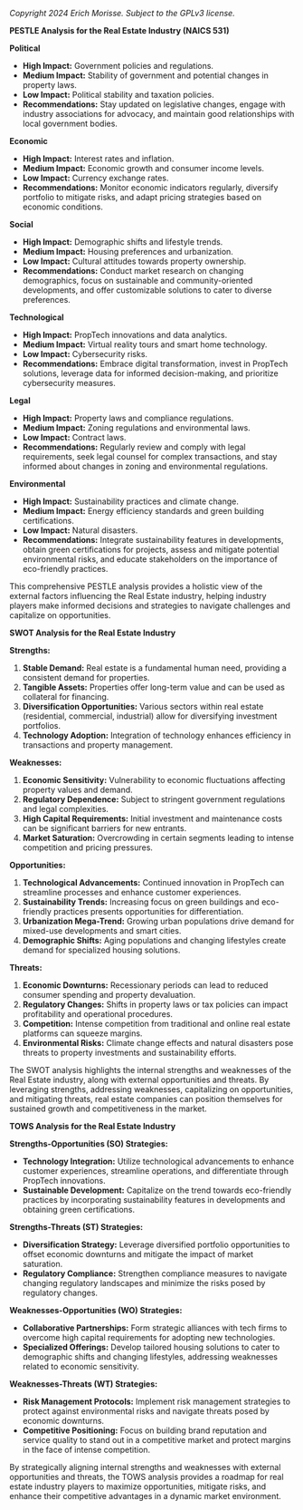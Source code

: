 *Copyright 2024 Erich Morisse.  Subject to the GPLv3 license.*


**PESTLE Analysis for the Real Estate Industry (NAICS 531)**

**Political**
- **High Impact:** Government policies and regulations.
- **Medium Impact:** Stability of government and potential changes in property laws.
- **Low Impact:** Political stability and taxation policies.
- **Recommendations:** Stay updated on legislative changes, engage with industry associations for advocacy, and maintain good relationships with local government bodies.

**Economic**
- **High Impact:** Interest rates and inflation.
- **Medium Impact:** Economic growth and consumer income levels.
- **Low Impact:** Currency exchange rates.
- **Recommendations:** Monitor economic indicators regularly, diversify portfolio to mitigate risks, and adapt pricing strategies based on economic conditions.

**Social**
- **High Impact:** Demographic shifts and lifestyle trends.
- **Medium Impact:** Housing preferences and urbanization.
- **Low Impact:** Cultural attitudes towards property ownership.
- **Recommendations:** Conduct market research on changing demographics, focus on sustainable and community-oriented developments, and offer customizable solutions to cater to diverse preferences.

**Technological**
- **High Impact:** PropTech innovations and data analytics.
- **Medium Impact:** Virtual reality tours and smart home technology.
- **Low Impact:** Cybersecurity risks.
- **Recommendations:** Embrace digital transformation, invest in PropTech solutions, leverage data for informed decision-making, and prioritize cybersecurity measures.

**Legal**
- **High Impact:** Property laws and compliance regulations.
- **Medium Impact:** Zoning regulations and environmental laws.
- **Low Impact:** Contract laws.
- **Recommendations:** Regularly review and comply with legal requirements, seek legal counsel for complex transactions, and stay informed about changes in zoning and environmental regulations.

**Environmental**
- **High Impact:** Sustainability practices and climate change.
- **Medium Impact:** Energy efficiency standards and green building certifications.
- **Low Impact:** Natural disasters.
- **Recommendations:** Integrate sustainability features in developments, obtain green certifications for projects, assess and mitigate potential environmental risks, and educate stakeholders on the importance of eco-friendly practices.

This comprehensive PESTLE analysis provides a holistic view of the external factors influencing the Real Estate industry, helping industry players make informed decisions and strategies to navigate challenges and capitalize on opportunities.

**SWOT Analysis for the Real Estate Industry**

**Strengths:**
1. **Stable Demand:** Real estate is a fundamental human need, providing a consistent demand for properties.
2. **Tangible Assets:** Properties offer long-term value and can be used as collateral for financing.
3. **Diversification Opportunities:** Various sectors within real estate (residential, commercial, industrial) allow for diversifying investment portfolios.
4. **Technology Adoption:** Integration of technology enhances efficiency in transactions and property management.

**Weaknesses:**
1. **Economic Sensitivity:** Vulnerability to economic fluctuations affecting property values and demand.
2. **Regulatory Dependence:** Subject to stringent government regulations and legal complexities.
3. **High Capital Requirements:** Initial investment and maintenance costs can be significant barriers for new entrants.
4. **Market Saturation:** Overcrowding in certain segments leading to intense competition and pricing pressures.

**Opportunities:**
1. **Technological Advancements:** Continued innovation in PropTech can streamline processes and enhance customer experiences.
2. **Sustainability Trends:** Increasing focus on green buildings and eco-friendly practices presents opportunities for differentiation.
3. **Urbanization Mega-Trend:** Growing urban populations drive demand for mixed-use developments and smart cities.
4. **Demographic Shifts:** Aging populations and changing lifestyles create demand for specialized housing solutions.

**Threats:**
1. **Economic Downturns:** Recessionary periods can lead to reduced consumer spending and property devaluation.
2. **Regulatory Changes:** Shifts in property laws or tax policies can impact profitability and operational procedures.
3. **Competition:** Intense competition from traditional and online real estate platforms can squeeze margins.
4. **Environmental Risks:** Climate change effects and natural disasters pose threats to property investments and sustainability efforts.

The SWOT analysis highlights the internal strengths and weaknesses of the Real Estate industry, along with external opportunities and threats. By leveraging strengths, addressing weaknesses, capitalizing on opportunities, and mitigating threats, real estate companies can position themselves for sustained growth and competitiveness in the market.

**TOWS Analysis for the Real Estate Industry**

**Strengths-Opportunities (SO) Strategies:**
- **Technology Integration:** Utilize technological advancements to enhance customer experiences, streamline operations, and differentiate through PropTech innovations.
- **Sustainable Development:** Capitalize on the trend towards eco-friendly practices by incorporating sustainability features in developments and obtaining green certifications.

**Strengths-Threats (ST) Strategies:**
- **Diversification Strategy:** Leverage diversified portfolio opportunities to offset economic downturns and mitigate the impact of market saturation.
- **Regulatory Compliance:** Strengthen compliance measures to navigate changing regulatory landscapes and minimize the risks posed by regulatory changes.

**Weaknesses-Opportunities (WO) Strategies:**
- **Collaborative Partnerships:** Form strategic alliances with tech firms to overcome high capital requirements for adopting new technologies.
- **Specialized Offerings:** Develop tailored housing solutions to cater to demographic shifts and changing lifestyles, addressing weaknesses related to economic sensitivity.

**Weaknesses-Threats (WT) Strategies:**
- **Risk Management Protocols:** Implement risk management strategies to protect against environmental risks and navigate threats posed by economic downturns.
- **Competitive Positioning:** Focus on building brand reputation and service quality to stand out in a competitive market and protect margins in the face of intense competition.

By strategically aligning internal strengths and weaknesses with external opportunities and threats, the TOWS analysis provides a roadmap for real estate industry players to maximize opportunities, mitigate risks, and enhance their competitive advantages in a dynamic market environment.

